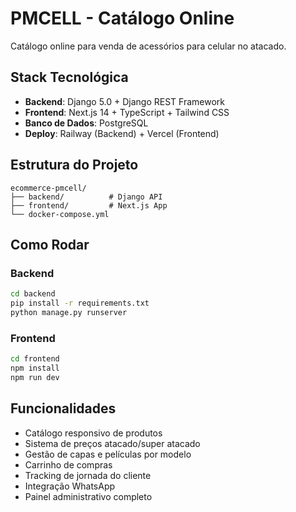 # PMCELL - Catálogo Online

Catálogo online para venda de acessórios para celular no atacado.

## Stack Tecnológica

- **Backend**: Django 5.0 + Django REST Framework
- **Frontend**: Next.js 14 + TypeScript + Tailwind CSS
- **Banco de Dados**: PostgreSQL
- **Deploy**: Railway (Backend) + Vercel (Frontend)

## Estrutura do Projeto

```
ecommerce-pmcell/
├── backend/          # Django API
├── frontend/         # Next.js App
└── docker-compose.yml
```

## Como Rodar

### Backend
```bash
cd backend
pip install -r requirements.txt
python manage.py runserver
```

### Frontend
```bash
cd frontend
npm install
npm run dev
```

## Funcionalidades

- Catálogo responsivo de produtos
- Sistema de preços atacado/super atacado
- Gestão de capas e películas por modelo
- Carrinho de compras
- Tracking de jornada do cliente
- Integração WhatsApp
- Painel administrativo completo
